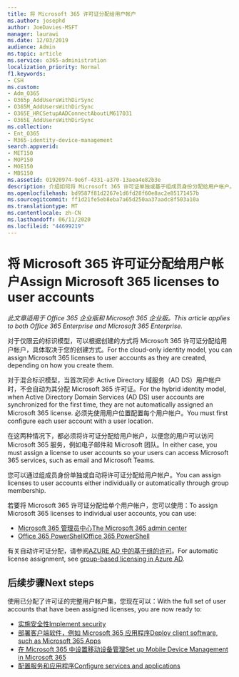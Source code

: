 ```yaml
---
title: 将 Microsoft 365 许可证分配给用户帐户
ms.author: josephd
author: JoeDavies-MSFT
manager: laurawi
ms.date: 12/03/2019
audience: Admin
ms.topic: article
ms.service: o365-administration
localization_priority: Normal
f1.keywords:
- CSH
ms.custom:
- Adm_O365
- O365p_AddUsersWithDirSync
- O365M_AddUsersWithDirSync
- O365E_HRCSetupAADConnectAboutLM617031
- O365E_AddUsersWithDirSync
ms.collection:
- Ent_O365
- M365-identity-device-management
search.appverid:
- MET150
- MOP150
- MOE150
- MBS150
ms.assetid: 01920974-9e6f-4331-a370-13aea4e82b3e
description: 介绍如何将 Microsoft 365 许可证单独或基于组成员身份分配给用户帐户。
ms.openlocfilehash: bd9587f81d2267e1d6fd28f60e8ac2e85171457b
ms.sourcegitcommit: ff1d21fe5eb8eba7a65d250aa37aadc8f503a10a
ms.translationtype: MT
ms.contentlocale: zh-CN
ms.lasthandoff: 06/11/2020
ms.locfileid: "44699219"
---
```

# <a name="assign-microsoft-365-licenses-to-user-accounts"></a><span data-ttu-id="16022-103">将 Microsoft 365 许可证分配给用户帐户</span><span class="sxs-lookup"><span data-stu-id="16022-103">Assign Microsoft 365 licenses to user accounts</span></span>

<span data-ttu-id="16022-104">*此文章适用于 Office 365 企业版和 Microsoft 365 企业版。*</span><span class="sxs-lookup"><span data-stu-id="16022-104">*This article applies to both Office 365 Enterprise and Microsoft 365 Enterprise.*</span></span>

<span data-ttu-id="16022-105">对于仅限云的标识模型，可以根据创建的方式将 Microsoft 365 许可证分配给用户帐户，具体取决于您的创建方式。</span><span class="sxs-lookup"><span data-stu-id="16022-105">For the cloud-only identity model, you can assign Microsoft 365 licenses to user accounts as they are created, depending on how you create them.</span></span>

<span data-ttu-id="16022-106">对于混合标识模型，当首次同步 Active Directory 域服务（AD DS）用户帐户时，不会自动为其分配 Microsoft 365 许可证。</span><span class="sxs-lookup"><span data-stu-id="16022-106">For the hybrid identity model, when Active Directory Domain Services (AD DS) user accounts are synchronized for the first time, they are not automatically assigned an Microsoft 365 license.</span></span> <span data-ttu-id="16022-107">必须先使用用户位置配置每个用户帐户。</span><span class="sxs-lookup"><span data-stu-id="16022-107">You must first configure each user account with a user location.</span></span>

<span data-ttu-id="16022-108">在这两种情况下，都必须将许可证分配给用户帐户，以便您的用户可以访问 Microsoft 365 服务，例如电子邮件和 Microsoft 团队。</span><span class="sxs-lookup"><span data-stu-id="16022-108">In either case, you must assign a license to user accounts so your users can access Microsoft 365 services, such as email and Microsoft Teams.</span></span>

<span data-ttu-id="16022-109">您可以通过组成员身份单独或自动将许可证分配给用户帐户。</span><span class="sxs-lookup"><span data-stu-id="16022-109">You can assign licenses to user accounts either individually or automatically through group membership.</span></span>

<span data-ttu-id="16022-110">若要将 Microsoft 365 许可证分配给单个用户帐户，您可以使用：</span><span class="sxs-lookup"><span data-stu-id="16022-110">To assign Microsoft 365 licenses to individual user accounts, you can use:</span></span>

- [<span data-ttu-id="16022-111">Microsoft 365 管理员中心</span><span class="sxs-lookup"><span data-stu-id="16022-111">The Microsoft 365 admin center</span></span>](https://docs.microsoft.com/office365/admin/subscriptions-and-billing/assign-licenses-to-users)
- [<span data-ttu-id="16022-112">Office 365 PowerShell</span><span class="sxs-lookup"><span data-stu-id="16022-112">Office 365 PowerShell</span></span>](https://docs.microsoft.com/office365/enterprise/powershell/assign-licenses-to-user-accounts-with-office-365-powershell)

<span data-ttu-id="16022-113">有关自动许可证分配，请参阅[AZURE AD 中的基于组的许可](https://docs.microsoft.com/azure/active-directory/fundamentals/active-directory-licensing-whatis-azure-portal)。</span><span class="sxs-lookup"><span data-stu-id="16022-113">For automatic license assignment, see [group-based licensing in Azure AD](https://docs.microsoft.com/azure/active-directory/fundamentals/active-directory-licensing-whatis-azure-portal).</span></span>

## <a name="next-steps"></a><span data-ttu-id="16022-114">后续步骤</span><span class="sxs-lookup"><span data-stu-id="16022-114">Next steps</span></span>

<span data-ttu-id="16022-115">使用已分配了许可证的完整用户帐户集，您现在可以：</span><span class="sxs-lookup"><span data-stu-id="16022-115">With the full set of user accounts that have been assigned licenses, you are now ready to:</span></span>

- [<span data-ttu-id="16022-116">实施安全性</span><span class="sxs-lookup"><span data-stu-id="16022-116">Implement security</span></span>](https://docs.microsoft.com/microsoft-365/security/office-365-security/security-roadmap)
- [<span data-ttu-id="16022-117">部署客户端软件，例如 Microsoft 365 应用程序</span><span class="sxs-lookup"><span data-stu-id="16022-117">Deploy client software, such as Microsoft 365 Apps</span></span>](https://docs.microsoft.com/DeployOffice/deployment-guide-microsoft-365-apps)
- [<span data-ttu-id="16022-118">在 Microsoft 365 中设置移动设备管理</span><span class="sxs-lookup"><span data-stu-id="16022-118">Set up Mobile Device Management in Microsoft 365</span></span>](https://support.office.com/article/set-up-mobile-device-management-mdm-in-office-365-dd892318-bc44-4eb1-af00-9db5430be3cd)
- [<span data-ttu-id="16022-119">配置服务和应用程序</span><span class="sxs-lookup"><span data-stu-id="16022-119">Configure services and applications</span></span>](configure-services-and-applications.md)

